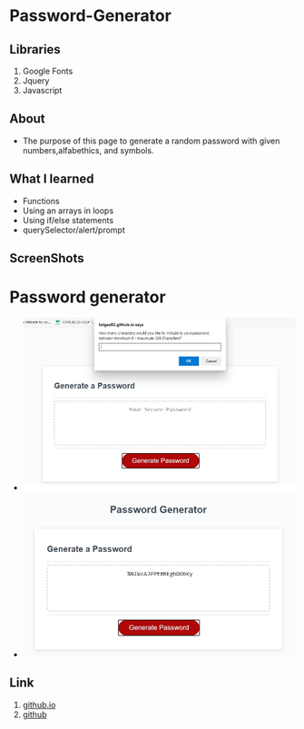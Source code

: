 # Password-Generator

## Libraries
1. Google Fonts
2. Jquery
3. Javascript

## About
- The purpose of this page to generate a random password with given numbers,alfabethics, and symbols.

## What I learned
- Functions
- Using an arrays in loops
- Using if/else statements
- querySelector/alert/prompt
## ScreenShots

# Password generator
- ![requirements](./assets/passwordrequirements.jpg)
- ![createdpass](./assets/createdpassword.jpg)


## Link
1. [github.io](https://tolgas92.github.io/Password-Generator/)
2. [github](https://github.com/TolgaS92/Password-Generator)